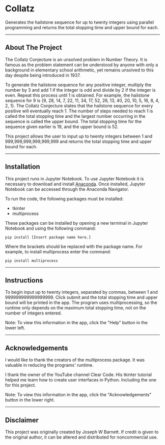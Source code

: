 # Collatz

Generates the hailstone sequence for up to twenty integers using parallel programming and returns the total stopping time and upper bound for each.

___
## About The Project
The Collatz Conjecture is an unsolved problem in Number Theory. It is famous as the problem statement can be understood by anyone with only a background in elementary school arithmetic, yet remains unsolved to this day despite being introduced in 1937.

To generate the hailstone sequence for any positive integer, multiply the number by 3 and add 1 if the integer is odd and divide by 2 if the integer is even. Repeat this process until 1 is obtained. For example, the hailstone sequence for 9 is {9, 28, 14, 7, 22, 11, 34, 17, 52, 26, 13, 40, 20, 10, 5, 16, 8, 4, 2, 1}. The Collatz Conjecture states that the hailstone sequence for every positive will eventually reach 1. The number of steps needed to reach 1 is called the total stopping time and the largest number occurring in the sequence is called the upper bound. The total stopping time for the sequence given earlier is 19, and the upper bound is 52.

This project allows the user to input up to twenty integers between 1 and 999,999,999,999,999,999 and returns the total stopping time and upper bound for each.

___
## Installation
This project runs in Jupyter Notebook. To use Jupyter Notebook it is necessary to download and install [Anaconda](https://www.anaconda.com/download). Once installed, Jupyter Notebook can be accessed through the Anaconda Navigator.

To run the code, the following packages must be installed:
- tkinter
- multiprocess

These packages can be installed by opening a new terminal in Jupyter Notebook and using the following command:

```pip install [Insert package name here.]```

Where the brackets should be replaced with the package name. For example, to install multiprocess enter the command:

```pip install multiprocess```

___
## Instructions
To begin input up to twenty integers, separated by commas, between 1 and 999999999999999999. Click submit and the total stopping time and upper bound will be printed in the app. The program uses multiprocessing, so the runtime only depends on the maximum total stopping time, not on the number of integers entered.

Note: To view this information in the app, click the "Help" button in the lower left.

___
## Acknowledgements
I would like to thank the creators of the multiprocess package. It was valuable in reducing the programs' runtime.

I thank the owner of the YouTube channel Clear Code. His tkinter tutorial helped me learn how to create user interfaces in Python. Including the one for this project.

Note: To view this information in the app, click the "Acknowledgements" button in the lower right.

___
## Disclaimer
This project was originally created by Joseph W Barnett. If credit is given to the original author, it can be altered and distributed for noncommercial use.
